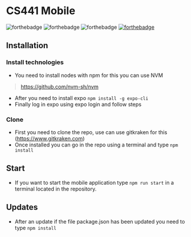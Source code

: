 # CS441 Mobile

![forthebadge](https://forthebadge.com/images/badges/built-with-love.svg) ![forthebadge](https://forthebadge.com/images/badges/built-by-developers.svg)
![forthebadge](https://forthebadge.com/images/badges/made-with-javascript.svg)
[![forthebadge](https://forthebadge.com/images/badges/makes-people-smile.svg)](https://forthebadge.com)

## Installation

### Install technologies

 - You need to install nodes with npm for this you can use  NVM
> https://github.com/nvm-sh/nvm
- After you need to install expo `npm install -g expo-cli`
- Finally log in expo using expo login and follow steps

 ### Clone
 - First you need to clone the repo, use can use gitkraken for this (https://www.gitkraken.com)
 - Once installed you can go in the repo using a terminal and type `npm install`

## Start

- If you want to start the mobile application type `npm run start` in a terminal located in the repository.


## Updates

- After an update if the file package.json has been updated you need to type `npm install`
